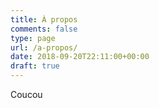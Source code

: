 ```yaml
---
title: À propos
comments: false
type: page
url: /a-propos/
date: 2018-09-20T22:11:00+00:00
draft: true
---
```


Coucou
